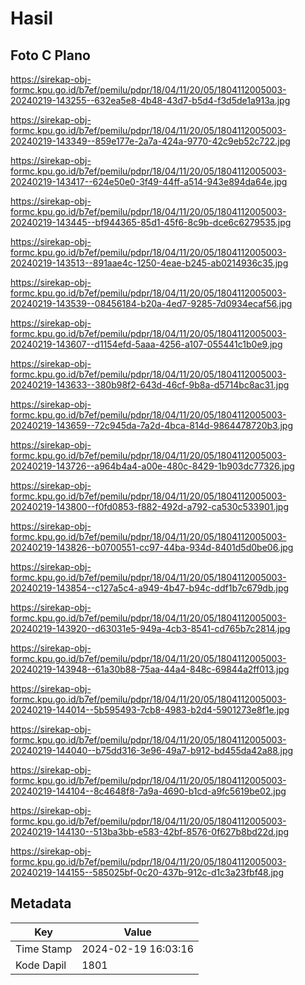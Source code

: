 # Hasil

## Foto C Plano

https://sirekap-obj-formc.kpu.go.id/b7ef/pemilu/pdpr/18/04/11/20/05/1804112005003-20240219-143255--632ea5e8-4b48-43d7-b5d4-f3d5de1a913a.jpg

https://sirekap-obj-formc.kpu.go.id/b7ef/pemilu/pdpr/18/04/11/20/05/1804112005003-20240219-143349--859e177e-2a7a-424a-9770-42c9eb52c722.jpg

https://sirekap-obj-formc.kpu.go.id/b7ef/pemilu/pdpr/18/04/11/20/05/1804112005003-20240219-143417--624e50e0-3f49-44ff-a514-943e894da64e.jpg

https://sirekap-obj-formc.kpu.go.id/b7ef/pemilu/pdpr/18/04/11/20/05/1804112005003-20240219-143445--bf944365-85d1-45f6-8c9b-dce6c6279535.jpg

https://sirekap-obj-formc.kpu.go.id/b7ef/pemilu/pdpr/18/04/11/20/05/1804112005003-20240219-143513--891aae4c-1250-4eae-b245-ab0214936c35.jpg

https://sirekap-obj-formc.kpu.go.id/b7ef/pemilu/pdpr/18/04/11/20/05/1804112005003-20240219-143539--08456184-b20a-4ed7-9285-7d0934ecaf56.jpg

https://sirekap-obj-formc.kpu.go.id/b7ef/pemilu/pdpr/18/04/11/20/05/1804112005003-20240219-143607--d1154efd-5aaa-4256-a107-055441c1b0e9.jpg

https://sirekap-obj-formc.kpu.go.id/b7ef/pemilu/pdpr/18/04/11/20/05/1804112005003-20240219-143633--380b98f2-643d-46cf-9b8a-d5714bc8ac31.jpg

https://sirekap-obj-formc.kpu.go.id/b7ef/pemilu/pdpr/18/04/11/20/05/1804112005003-20240219-143659--72c945da-7a2d-4bca-814d-9864478720b3.jpg

https://sirekap-obj-formc.kpu.go.id/b7ef/pemilu/pdpr/18/04/11/20/05/1804112005003-20240219-143726--a964b4a4-a00e-480c-8429-1b903dc77326.jpg

https://sirekap-obj-formc.kpu.go.id/b7ef/pemilu/pdpr/18/04/11/20/05/1804112005003-20240219-143800--f0fd0853-f882-492d-a792-ca530c533901.jpg

https://sirekap-obj-formc.kpu.go.id/b7ef/pemilu/pdpr/18/04/11/20/05/1804112005003-20240219-143826--b0700551-cc97-44ba-934d-8401d5d0be06.jpg

https://sirekap-obj-formc.kpu.go.id/b7ef/pemilu/pdpr/18/04/11/20/05/1804112005003-20240219-143854--c127a5c4-a949-4b47-b94c-ddf1b7c679db.jpg

https://sirekap-obj-formc.kpu.go.id/b7ef/pemilu/pdpr/18/04/11/20/05/1804112005003-20240219-143920--d63031e5-949a-4cb3-8541-cd765b7c2814.jpg

https://sirekap-obj-formc.kpu.go.id/b7ef/pemilu/pdpr/18/04/11/20/05/1804112005003-20240219-143948--61a30b88-75aa-44a4-848c-69844a2ff013.jpg

https://sirekap-obj-formc.kpu.go.id/b7ef/pemilu/pdpr/18/04/11/20/05/1804112005003-20240219-144014--5b595493-7cb8-4983-b2d4-5901273e8f1e.jpg

https://sirekap-obj-formc.kpu.go.id/b7ef/pemilu/pdpr/18/04/11/20/05/1804112005003-20240219-144040--b75dd316-3e96-49a7-b912-bd455da42a88.jpg

https://sirekap-obj-formc.kpu.go.id/b7ef/pemilu/pdpr/18/04/11/20/05/1804112005003-20240219-144104--8c4648f8-7a9a-4690-b1cd-a9fc5619be02.jpg

https://sirekap-obj-formc.kpu.go.id/b7ef/pemilu/pdpr/18/04/11/20/05/1804112005003-20240219-144130--513ba3bb-e583-42bf-8576-0f627b8bd22d.jpg

https://sirekap-obj-formc.kpu.go.id/b7ef/pemilu/pdpr/18/04/11/20/05/1804112005003-20240219-144155--585025bf-0c20-437b-912c-d1c3a23fbf48.jpg


## Metadata

| Key        | Value               |
| ---------- | ------------------- |
| Time Stamp | 2024-02-19 16:03:16 |
| Kode Dapil | 1801                |



